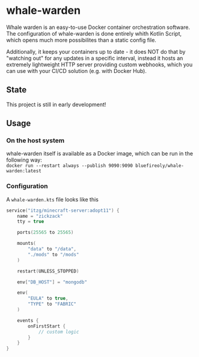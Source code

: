 # whale-warden

Whale warden is an easy-to-use Docker container orchestration software. The configuration of whale-warden is done entirely whith Kotlin Script, which opens much more possibilites than a static config file.

Additionally, it keeps your containers up to date - it does NOT do that by "watching out" for any updates in a specific interval, instead it hosts an extremely lightweight HTTP server providing custom webhooks, which you can use with your CI/CD solution (e.g. with Docker Hub).

## State

This project is still in early development!

## Usage

### On the host system

whale-warden itself is available as a Docker image, which can be run in the following way: <br>
`docker run --restart always --publish 9090:9090 bluefireoly/whale-warden:latest`

### Configuration

A `whale-warden.kts` file looks like this
```kotlin
service("itzg/minecraft-server:adopt11") {
    name = "zickzack"
    tty = true

    ports(25565 to 25565)

    mounts(
        "data" to "/data",
        "./mods" to "/mods"
    )

    restart(UNLESS_STOPPED)

    env["DB_HOST"] = "mongodb"

    env(
        "EULA" to true,
        "TYPE" to "FABRIC"
    )

    events {
        onFirstStart {
            // custom logic
        }
    }
}
```
